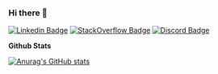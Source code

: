 ### Hi there 👋

[![Linkedin Badge](https://img.shields.io/badge/-AndresF-0e76a8?style=flat&labelColor=0e76a8&logo=linkedin&logoColor=white)](https://www.linkedin.com/in/andres-frias-guzman/)
[![StackOverflow Badge](https://img.shields.io/badge/-AndresF-ef8236?style=flat&labelColor=ef8236&logo=stackoverflow&logoColor=white)](https://stackoverflow.com/users/16978482/andres-frias)
[![Discord Badge](https://img.shields.io/badge/-AndresFrias-5865F2?style=flat&labelColor=5865F2&logo=discord&logoColor=white)](https://discordapp.com/users/AndresFrias#2506)


**Github Stats**

[![Anurag's GitHub stats](https://github-readme-stats.vercel.app/api?username=sentenciasql&hide=prs,contribs&show_icons=true&theme=dark)](https://github.com/anuraghazra/github-readme-stats)

<!--
**SentenciaSQL/SentenciaSQL** is a ✨ _special_ ✨ repository because its `README.md` (this file) appears on your GitHub profile.

Here are some ideas to get you started:

- 🔭 I’m currently working on ...
- 🌱 I’m currently learning ...
- 👯 I’m looking to collaborate on ...
- 🤔 I’m looking for help with ...
- 💬 Ask me about ...
- 📫 How to reach me: ...
- 😄 Pronouns: ...
- ⚡ Fun fact: ...
-->
